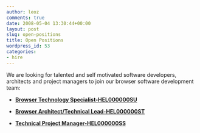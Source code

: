 ```yaml
---
author: leoz
comments: true
date: 2008-05-04 13:30:44+00:00
layout: post
slug: open-positions
title: Open Positions
wordpress_id: 53
categories:
- hire
---
```


We are looking for talented and self motivated software developers, architects and project managers to join our browser software development team:



	
  * **[Browser Technology Specialist-HEL000000SU](http://nokia.taleo.net/careersection/10120/jobdetail.ftl?lang=en&job=322221)**

	
  * **[Browser Architect/Technical Lead-HEL000000ST](http://nokia.taleo.net/careersection/10120/jobdetail.ftl?lang=en&job=322201)**

	
  * **[Technical Project Manager-HEL000000SS](http://nokia.taleo.net/careersection/10120/jobdetail.ftl?lang=en&job=322181)**


